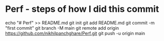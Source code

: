 # Perf - steps of how I did this commit
echo "# Perf" >> README.md
git init
git add README.md
git commit -m "first commit"
git branch -M main
git remote add origin https://github.com/nikhilpanchghare/Perf.git
git push -u origin main
